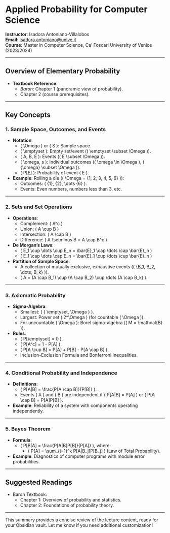 # Applied Probability for Computer Science

**Instructor**: Isadora Antoniano-Villalobos  
**Email**: [isadora.antoniano@unive.it](mailto:isadora.antoniano@unive.it)  
**Course**: Master in Computer Science, Ca’ Foscari University of Venice (2023/2024)

---

## Overview of Elementary Probability
- **Textbook Reference**:
  - *Baron*: Chapter 1 (panoramic view of probability).
  - Chapter 2 (course prerequisites).

---

## Key Concepts

### 1. Sample Space, Outcomes, and Events
- **Notation**:
  - \( \Omega \) or \( S \): Sample space.
  - \( \emptyset \): Empty set/event (\( \emptyset \subset \Omega \)).
  - \( A, B, E \): Events (\( E \subset \Omega \)).
  - \( \omega, s \): Individual outcomes (\( \omega \in \Omega \), \( \{\omega\} \subset \Omega \)).
  - \( P[E] \): Probability of event \( E \).
- **Example**: Rolling a die (\( \Omega = \{1, 2, 3, 4, 5, 6\} \)):
  - Outcomes: \( \{1\}, \{2\}, \dots \{6\} \).
  - Events: Even numbers, numbers less than 3, etc.

---

### 2. Sets and Set Operations
- **Operations**:
  - Complement: \( A^c \)
  - Union: \( A \cup B \)
  - Intersection: \( A \cap B \)
  - Difference: \( A \setminus B = A \cap B^c \)
- **De Morgan’s Laws**:
  - \( E_1 \cup \dots \cup E_n = \bar{E}_1 \cap \dots \cap \bar{E}_n \)
  - \( E_1 \cap \dots \cap E_n = \bar{E}_1 \cup \dots \cup \bar{E}_n \)
- **Partition of Sample Space**:
  - A collection of mutually exclusive, exhaustive events (\( \{B_1, B_2, \dots, B_k\} \)).
  - \( A = (A \cap B_1) \cup (A \cap B_2) \cup \dots (A \cap B_k) \).

---

### 3. Axiomatic Probability
- **Sigma-Algebra**:
  - Smallest: \( \{ \emptyset, \Omega \} \).
  - Largest: Power set \( 2^\Omega \) (for countable \( \Omega \)).
  - For uncountable \( \Omega \): Borel sigma-algebra (\( M = \mathcal{B} \)).
- **Rules**:
  - \( P[\emptyset] = 0 \).
  - \( P[A^c] = 1 - P[A] \).
  - \( P[A \cup B] = P[A] + P[B] - P[A \cap B] \).
  - Inclusion-Exclusion Formula and Bonferroni Inequalities.

---

### 4. Conditional Probability and Independence
- **Definitions**:
  - \( P[A|B] = \frac{P[A \cap B]}{P[B]} \).
  - Events \( A \) and \( B \) are independent if \( P[A|B] = P[A] \) or \( P[A \cap B] = P[A]P[B] \).
- **Example**: Reliability of a system with components operating independently.

---

### 5. Bayes Theorem
- **Formula**:
  - \( P[B|A] = \frac{P[A|B]P[B]}{P[A]} \), where:
    - \( P[A] = \sum_{j=1}^k P[A|B_j]P[B_j] \) (Law of Total Probability).
- **Example**: Diagnostics of computer programs with module error probabilities.

---

## Suggested Readings
- Baron Textbook:
  - Chapter 1: Overview of probability and statistics.
  - Chapter 2: Foundations of probability theory.

---

This summary provides a concise review of the lecture content, ready for your Obsidian vault. Let me know if you need additional customization!
